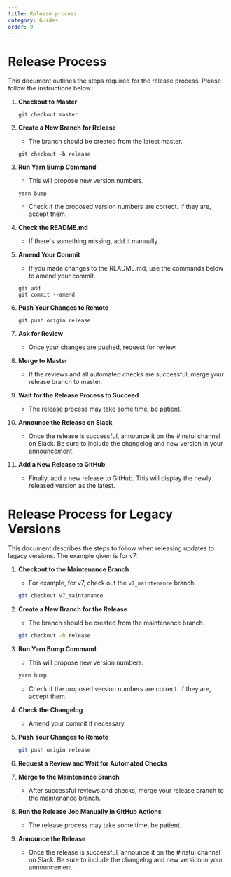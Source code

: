 ```yaml
---
title: Release process
category: Guides
order: 9
---
```


# Release Process

This document outlines the steps required for the release process. Please follow the instructions below:

1. **Checkout to Master**
   ```
   git checkout master
   ```
2. **Create a New Branch for Release**
   - The branch should be created from the latest master.
   ```
   git checkout -b release
   ```
3. **Run Yarn Bump Command**

   - This will propose new version numbers.

   ```
   yarn bump
   ```

   - Check if the proposed version numbers are correct. If they are, accept them.

4. **Check the README.md**

   - If there's something missing, add it manually.

5. **Amend Your Commit**
   - If you made changes to the README.md, use the commands below to amend your commit.
   ```
   git add .
   git commit --amend
   ```
6. **Push Your Changes to Remote**
   ```
   git push origin release
   ```
7. **Ask for Review**

   - Once your changes are pushed, request for review.

8. **Merge to Master**

   - If the reviews and all automated checks are successful, merge your release branch to master.

9. **Wait for the Release Process to Succeed**

   - The release process may take some time, be patient.

10. **Announce the Release on Slack**

    - Once the release is successful, announce it on the #instui channel on Slack. Be sure to include the changelog and new version in your announcement.

11. **Add a New Release to GitHub**
    - Finally, add a new release to GitHub. This will display the newly released version as the latest.

# Release Process for Legacy Versions

This document describes the steps to follow when releasing updates to legacy versions. The example given is for v7:

1. **Checkout to the Maintenance Branch**
   - For example, for v7, check out the `v7_maintenance` branch.
   ```bash
   git checkout v7_maintenance
   ```
2. **Create a New Branch for the Release**
   - The branch should be created from the maintenance branch.
   ```bash
   git checkout -b release
   ```
3. **Run Yarn Bump Command**

   - This will propose new version numbers.

   ```bash
   yarn bump
   ```

   - Check if the proposed version numbers are correct. If they are, accept them.

4. **Check the Changelog**

   - Amend your commit if necessary.

5. **Push Your Changes to Remote**
   ```bash
   git push origin release
   ```
6. **Request a Review and Wait for Automated Checks**

7. **Merge to the Maintenance Branch**

   - After successful reviews and checks, merge your release branch to the maintenance branch.

8. **Run the Release Job Manually in GitHub Actions**

   - The release process may take some time, be patient.

9. **Announce the Release**
   - Once the release is successful, announce it on the #instui channel on Slack. Be sure to include the changelog and new version in your announcement.
